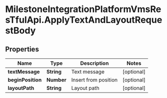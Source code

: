 # MilestoneIntegrationPlatformVmsResTfulApi.ApplyTextAndLayoutRequestBody

## Properties
Name | Type | Description | Notes
------------ | ------------- | ------------- | -------------
**textMessage** | **String** | Text message | [optional] 
**beginPosition** | **Number** | Insert from position | [optional] 
**layoutPath** | **String** | Layout path | [optional] 
